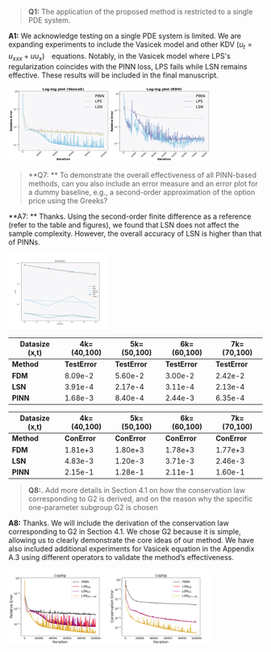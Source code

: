 >**Q1:**   The application of the proposed method is restricted to a single PDE system.

**A1:**  We acknowledge testing on a single PDE system is limited. We are expanding experiments to include the Vasicek model and other KDV ($u_t=u_{xxx}+uu_x$)　equations. Notably, in the Vasicek model where LPS's regularization coincides with the PINN loss, LPS fails while LSN remains effective. These results will be included in the final manuscript.

<img src=https://github.com/Anonymous3244/LSN_review/blob/main/Fig/vasicek.png width=200 height=150 /><img src=https://github.com/Anonymous3244/LSN_review/blob/main/Fig/kdv.png width=200 height=150 />

>**Q7: **  To demonstrate the overall effectiveness of all PINN-based methods, can you also include an error measure and an error plot for a dummy baseline, e.g., a second-order approximation of the option price using the Greeks?

**A7: **  Thanks.  Using the second-order finite difference as a reference (refer to the table and figures), we found that LSN does not affect the sample complexity. However, the overall accuracy of LSN is higher than that of PINNs.

<img src=https://github.com/Anonymous3244/LSN_review/blob/main/Fig/slope.png width=200 height=150 />

| Datasize (x,t) | 4k=(40,100) | 5k=(50,100) | 6k=(60,100) | 7k=(70,100) |
|----------------|-------------|-------------|-------------|-------------|
| **Method**     |**TestError**|**TestError**|**TestError**|**TestError**|
| **FDM**        | 8.09e-2     | 5.60e-2     | 3.00e-2     | 2.42e-2     | 
| **LSN**        | 3.91e-4     | 2.17e-4     | 3.11e-4     | 2.13e-4     | 
| **PINN**       | 1.68e-3     | 8.40e-4     | 2.44e-3     | 6.35e-4     | 


| Datasize (x,t) | 4k=(40,100) | 5k=(50,100) | 6k=(60,100) | 7k=(70,100) |
|----------------|-------------|-------------|-------------|-------------|
| **Method**     | **ConError**| **ConError**| **ConError**| **ConError**|
| **FDM**        | 1.81e+3     | 1.80e+3     | 1.78e+3     | 1.77e+3     |
| **LSN**        | 4.83e-3     | 1.20e-3     | 3.71e-3     | 2.46e-3     |
| **PINN**       | 2.15e-1     | 1.28e-1     | 2.11e-1     | 1.60e-1     |

>**Q8:.**   Add more details in Section 4.1 on how the conservation law corresponding to G2 is derived, and on the reason why the specific one-parameter subgroup G2 is chosen

**A8:**  Thanks. We will include the derivation of the conservation law corresponding to G2 in Section 4.1. We chose G2 because it is simple, allowing us to clearly demonstrate the core ideas of our method. We have also included additional experiments for Vasicek equation in the Appendix A.3 using different operators to validate the method’s effectiveness.

<img src=https://github.com/Anonymous3244/LSN_review/blob/main/Fig/nG_Figure_6.png width=200 height=150 /><img src=https://github.com/Anonymous3244/LSN_review/blob/main/Fig/nG_Figure_10.png width=200 height=150 />


